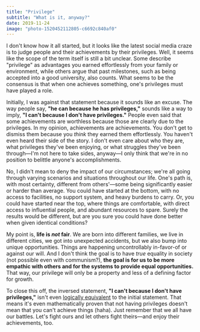 ```yaml
---
title: "Privilege"
subtitle: "What is it, anyway?"
date: 2019-11-24
image: "photo-1520452112805-c6692c840af0"
---
```


I don't know how it all started, but it looks like the latest social media craze is to judge people and their achievements by their privileges. Well, it seems like the scope of the term itself is still a bit unclear. Some describe "privilege" as advantages you earned effortlessly from your family or environment, while others argue that past milestones, such as being accepted into a good university, also counts. What seems to be the consensus is that when one achieves something, one's privileges must have played a role.

Initially, I was against that statement because it sounds like an excuse. The way people say, **"he can because he has privileges,"** sounds like a way to imply, **"I can't because I don't have privileges."** People even said that some achievements are worthless because those are clearly due to the privileges. In my opinion, achievements are achievements. You don't get to dismiss them because you *think* they earned them effortlessly. You haven't even heard their side of the story. I don't even care about who they are, what privileges they've been enjoying, or what struggles they've been through&mdash;I'm not here to take sides, anyway&mdash;I only think that we're in no position to belittle anyone's accomplishments.

No, I didn't mean to deny the impact of our circumstances; we're all going through varying scenarios and situations throughout our life. One's path is, with most certainty, different from others'&mdash;some being significantly easier or harder than average. You could have started at the bottom, with no access to facilities, no support system, and heavy burdens to carry. Or, you could have started near the top, where things are comfortable, with direct access to influential people, and abundant resources to spare. Surely the results would be different, but are you sure you could have done better when given identical conditions?

My point is, **life is *not* fair**. We are born into different families, we live in different cities, we got into unexpected accidents, but we also bump into unique opportunities. Things are happening uncontrollably in-favor-of or against our will. And I don't think the goal is to have *true* equality in society (not possible even with communism?), **the goal is for us to be more empathic with others and for the systems to provide equal opportunities.** That way, our privilege will only be a property and less of a defining factor for growth.

To close this off, the inversed statement, **"I can't because I don't have privileges,"** isn't even [logically equivalent](https://www.varsitytutors.com/hotmath/hotmath_help/topics/converse-inverse-contrapositive) to the initial statement. That means it's even mathematically proven that not having privileges doesn't mean that you can't achieve things (haha). Just remember that we all have our battles. Let's fight ours and let others fight theirs&mdash;and enjoy their achievements, too.
